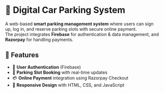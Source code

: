 # 🚗 Digital Car Parking System

A web-based **smart parking management system** where users can sign up, log in, and reserve parking slots with secure online payment.  
The project integrates **Firebase** for authentication & data management, and **Razorpay** for handling payments.

## 🔑 Features
- 🔐 **User Authentication** (Firebase)
- 📍 **Parking Slot Booking** with real-time updates
- 💳 **Online Payment** integration using Razorpay Checkout
- 📱 **Responsive Design** with HTML, CSS, and JavaScript
